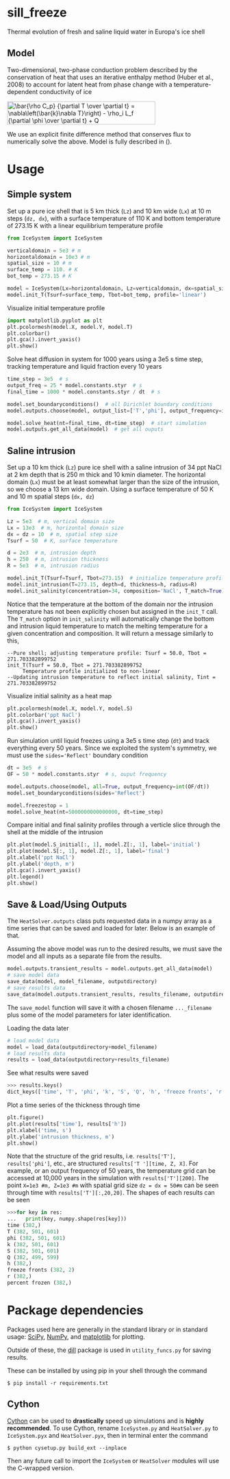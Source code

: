 # sill_freeze
Thermal evolution of fresh and saline liquid water in Europa's ice shell

## Model
Two-dimensional, two-phase conduction problem described by the conservation of heat that uses an iterative enthalpy method (Huber et al., 2008) to account for latent heat from phase change with a temperature-dependent conductivity of ice

<img src="http://www.sciweavers.org/tex2img.php?eq=%5Cbar%7B%5Crho%20C_p%7D%20%7B%5Cpartial%20T%20%5Cover%20%5Cpartial%20t%7D%20%3D%20%5Cnabla%5Cleft%28%5Cbar%7Bk%7D%5Cnabla%20T%7D%5Cright%29%20-%20%5Crho_i%20L_f%20%7B%5Cpartial%20%5Cphi%20%5Cover%20%5Cpartial%20t%7D%20%2B%20Q&bc=Transparent&fc=Black&im=png&fs=18&ff=txfonts&edit=0" align="center" border="0" alt="\bar{\rho C_p} {\partial T \over \partial t} = \nabla\left(\bar{k}\nabla T}\right) - \rho_i L_f {\partial \phi \over \partial t} + Q" width="346" height="54" />

We use an explicit finite difference method that conserves flux to numerically solve the above. Model is fully
 described in ().

# Usage
## Simple system
Set up a pure ice shell that is 5 km thick (`Lz`) and 10 km wide (`Lx`) at 10 m steps (`dz, dx`), with a surface 
temperature of 110 K and bottom temperature of 273.15 K with a linear equilibrium temperature profile
```python
from IceSystem import IceSystem

verticaldomain = 5e3 # m
horizontaldomain = 10e3 # m
spatial_size = 10 # m
surface_temp = 110. # K
bot_temp = 273.15 # K

model = IceSystem(Lx=horizontaldomain, Lz=verticaldomain, dx=spatial_size, dz=spatial_size)
model.init_T(Tsurf=surface_temp, Tbot=bot_temp, profile='linear')
```

Visualize initial temperature profile
```python
import matplotlib.pyplot as plt
plt.pcolormesh(model.X, model.Y, model.T)
plt.colorbar()
plt.gca().invert_yaxis()
plt.show()
```

Solve heat diffusion in system for 1000 years using a 3e5 s time step, tracking temperature and liquid fraction every
 10 years
```python
time_step = 3e5  # s
output_freq = 25 * model.constants.styr  # s
final_time = 1000 * model.constants.styr / dt  # s

model.set_boundaryconditions()  # all Dirichlet boundary conditions
model.outputs.choose(model, output_list=['T','phi'], output_frequency=int(output_freq/dt))

model.solve_heat(nt=final_time, dt=time_step)  # start simulation
model.outputs.get_all_data(model)  # get all ouputs
```

## Saline intrusion
Set up a 10 km thick (`Lz`) pure ice shell with a saline intrusion of 34 ppt NaCl at 2 km depth that is 250 m thick and 
10 kmin  diameter. 
The horizontal domain (`Lx`) must be at least somewhat larger than the size of the intrusion, so we choose a 13 km wide 
domain. Using a surface temperature of 50 K and 10 m spatial steps (`dx, dz`)
```python
from IceSystem import IceSystem

Lz = 5e3  # m, vertical domain size
Lx = 13e3  # m, horizontal domain size
dx = dz = 10  # m, spatial step size
Tsurf = 50  # K, surface temperature

d = 2e3  # m, intrusion depth
h = 250  # m, intrusion thickness
R = 5e3  # m, intrusion radius

model.init_T(Tsurf=Tsurf, Tbot=273.15)  # initialize temperature profile
model.init_intrusion(T=273.15, depth=d, thickness=h, radius=R)
model.init_salinity(concentration=34, composition='NaCl', T_match=True)
```
Notice that the temperature at the bottom of the domain nor the intrusion temperature has not been explicitly chosen 
but assigned
 in the `init_T` 
call. The `T_match` option in `init_salinity` will automatically change the bottom and intrusion liquid temperature to 
match the melting temperature for a given concentration and composition. It will return a message similarly to this,
```
--Pure shell; adjusting temperature profile: Tsurf = 50.0, Tbot = 271.703382899752
init_T(Tsurf = 50.0, Tbot = 271.703382899752
	 Temperature profile initialized to non-linear
--Updating intrusion temperature to reflect initial salinity, Tint = 271.703382899752
```

Visualize initial salinity as a heat map
```python
plt.pcolormesh(model.X, model.Y, model.S)
plt.colorbar('ppt NaCl')
plt.gca().invert_yaxis()
plt.show()
```

Run simulation until liquid freezes using a 3e5 s time step (`dt`) and track everything every 50 years. Since we 
exploited the system's symmetry, we must use the `sides='Reflect'` boundary condition
```python
dt = 3e5  # s
OF = 50 * model.constants.styr  # s, ouput frequency

model.outputs.choose(model, all=True, output_frequency=int(OF/dt))
model.set_boundaryconditions(sides='Reflect')

model.freezestop = 1
model.solve_heat(nt=5000000000000000, dt=time_step)
```

Compare initial and final salinity profiles through a verticle slice through the shell at the middle of the intrusion
```python
plt.plot(model.S_initial[:, 1], model.Z[:, 1], label='initial')
plt.plot(model.S[:, 1], model.Z[:, 1], label='final')
plt.xlabel('ppt NaCl')
plt.ylabel('depth, m')
plt.gca().invert_yaxis()
plt.legend()
plt.show()
```

## Save & Load/Using Outputs
The `HeatSolver.outputs` class puts requested data in a numpy array as a time series that can be saved and loaded for
 later. Below is an example of that.
 
 Assuming the above model was run to the desired results, we must save the model and all inputs  as a separate file
  from the results. 
```python
model.outputs.transient_results = model.outputs.get_all_data(model)
# save model data
save_data(model, model_filename, outputdirectory)
# save results data
save_data(model.outputs.transient_results, results_filename, outputdirectory)
```
The `save_model` function will save it with a chosen filename `..._filename` plus some of the model parameters for
 later identification.

Loading the data later
```python
# load model data
model = load_data(outputdirectory+model_filename)
# load results data
results = load_data(outputdirectory+results_filename)
```
See what results were saved
```python
>>> results.keys()
dict_keys(['time', 'T', 'phi', 'k', 'S', 'Q', 'h', 'freeze fronts', 'r', 'percent frozen'])
```
Plot a time series of the thickness through time
```python
plt.figure()
plt.plot(results['time'], results['h'])
plt.xlabel('time, s')
plt.ylabe('intrusion thickness, m')
plt.show()
```
Note that the structure of the grid results, i.e. `results['T'], results['phi']`, etc., are structured `results['T
'][time, Z, X]`. For example, or an output frequency of 50 years, the temperature grid can be accessed at 10,000
 years in the simulation with `results['T'][200]`. The point `X=1e3 #m, Z=1e3 #m` with spatial grid size `dz = dx = 50#m` can be
  seen through time with `results['T'][:,20,20]`. The shapes of each results can be seen
```python
>>>for key in res:
...   print(key, numpy.shape(res[key]))
time (382,)
T (382, 501, 601)
phi (382, 501, 601)
k (382, 501, 601)
S (382, 501, 601)
Q (382, 499, 599)
h (382,)
freeze fronts (382, 2)
r (382,)
percent frozen (382,)
```


# Package dependencies
Packages used here are generally in the standard library or in standard usage: [SciPy](https://www.scipy.org/), 
[NumPy](https://www.numpy.org/), and [matplotlib](https://matplotlib.org/) for plotting. 

Outside of these, the [dill](https://pypi.org/project/dill/) package is used in `utility_funcs.py` for saving results.

These can be installed by using pip in your shell through the command
```
$ pip install -r requirements.txt
```

## Cython 
[Cython](https://cython.org/) can be used to <b>drastically</b> speed up simulations and is <b>highly recommended</b>.
 To use Cython, rename 
`IceSystem.py` and 
`HeatSolver.py` to `IceSystem.pyx` and `HeatSolver.pyx`, then in terminal enter the command
```
$ python cysetup.py build_ext --inplace
```
Then any future call to import the `IceSystem` or `HeatSolver` modules will use the C-wrapped version. 
